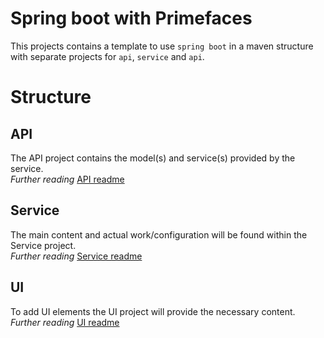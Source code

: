 # Spring boot with Primefaces
This projects contains a template to use `spring boot` in a maven structure with separate projects for `api`, `service` and `api`.

# Structure
## API
The API project contains the model(s) and service(s) provided by the service.<br>
*Further reading* [API readme](spring-boot-api/README.md)
## Service
The main content and actual work/configuration will be found within the Service project.<br>
*Further reading* [Service readme](spring-boot-service/README.md)
## UI
To add UI elements the UI project will provide the necessary content. <br>
*Further reading* [UI readme](spring-boot-ui/README.md)